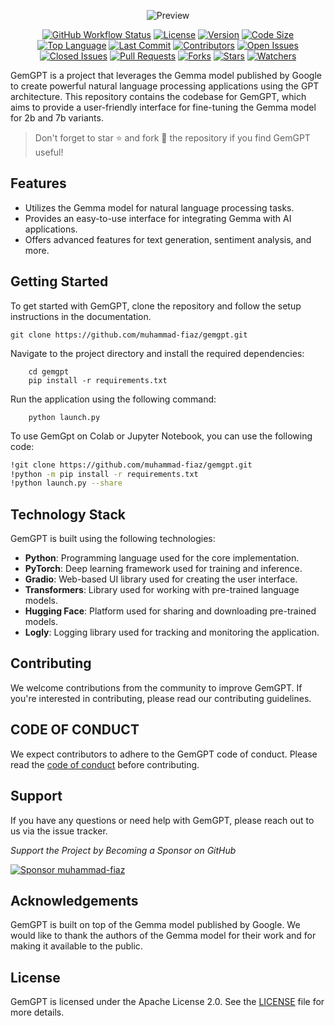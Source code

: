 <div style="text-align: center;">
    
![Preview ](https://github.com/muhammad-fiaz/GemGPT/assets/75434191/9c6566ca-db7f-49e2-9ddd-0781edea042f)

[![GitHub Workflow Status](https://img.shields.io/github/workflow/status/muhammad-fiaz/gemgpt/CI)](https://github.com/muhammad-fiaz/gemgpt/actions)
[![License](https://img.shields.io/github/license/muhammad-fiaz/gemgpt)](./LICENSE)
[![Version](https://img.shields.io/github/v/release/muhammad-fiaz/gemgpt)](https://github.com/muhammad-fiaz/gemgpt/releases)
[![Code Size](https://img.shields.io/github/languages/code-size/muhammad-fiaz/gemgpt)](https://github.com/muhammad-fiaz/gemgpt)
[![Top Language](https://img.shields.io/github/languages/top/muhammad-fiaz/gemgpt)](https://github.com/muhammad-fiaz/gemgpt)
[![Last Commit](https://img.shields.io/github/last-commit/muhammad-fiaz/gemgpt)](https://github.com/muhammad-fiaz/gemgpt/commits/main)
[![Contributors](https://img.shields.io/github/contributors/muhammad-fiaz/gemgpt)](https://github.com/muhammad-fiaz/gemgpt/graphs/contributors)
[![Open Issues](https://img.shields.io/github/issues-raw/muhammad-fiaz/gemgpt)](https://github.com/muhammad-fiaz/gemgpt/issues)
[![Closed Issues](https://img.shields.io/github/issues-closed-raw/muhammad-fiaz/gemgpt)](https://github.com/muhammad-fiaz/gemgpt/issues?q=is%3Aissue+is%3Aclosed)
[![Pull Requests](https://img.shields.io/github/issues-pr-raw/muhammad-fiaz/gemgpt)](https://github.com/muhammad-fiaz/gemgpt/pulls)
[![Forks](https://img.shields.io/github/forks/muhammad-fiaz/gemgpt?style=social)](https://github.com/muhammad-fiaz/gemgpt/network/members)
[![Stars](https://img.shields.io/github/stars/muhammad-fiaz/gemgpt?style=social)](https://github.com/muhammad-fiaz/gemgpt/stargazers)
[![Watchers](https://img.shields.io/github/watchers/muhammad-fiaz/gemgpt?style=social)](https://github.com/muhammad-fiaz/gemgpt/watchers)

</div>

GemGPT is a project that leverages the Gemma model published by Google to create powerful natural language processing applications using the GPT architecture. This repository contains the codebase for GemGPT, which aims to provide a user-friendly interface for fine-tuning the Gemma model for 2b and 7b variants.

> Don't forget to star ⭐ and fork 🍴 the repository if you find GemGPT useful!

## Features

- Utilizes the Gemma model for natural language processing tasks.
- Provides an easy-to-use interface for integrating Gemma with AI applications.
- Offers advanced features for text generation, sentiment analysis, and more.

## Getting Started

To get started with GemGPT, clone the repository and follow the setup instructions in the documentation.

```shell
git clone https://github.com/muhammad-fiaz/gemgpt.git
```
Navigate to the project directory and install the required dependencies:
    
```shell
    cd gemgpt
    pip install -r requirements.txt
```
Run the application using the following command:

```shell
    python launch.py
```
To use GemGpt on Colab or Jupyter Notebook, you can use the following code:

```bash
!git clone https://github.com/muhammad-fiaz/gemgpt.git
!python -m pip install -r requirements.txt
!python launch.py --share
```


## Technology Stack

GemGPT is built using the following technologies:

- **Python**: Programming language used for the core implementation.
- **PyTorch**: Deep learning framework used for training and inference.
- **Gradio**: Web-based UI library used for creating the user interface.
- **Transformers**: Library used for working with pre-trained language models.
- **Hugging Face**: Platform used for sharing and downloading pre-trained models.
- **Logly**: Logging library used for tracking and monitoring the application.


## Contributing

We welcome contributions from the community to improve GemGPT. If you're interested in contributing, please read our contributing guidelines.

## CODE OF CONDUCT

We expect contributors to adhere to the GemGPT code of conduct. Please read the [code of conduct](./CODE_OF_CONDUCT.md) before contributing.

## Support

If you have any questions or need help with GemGPT, please reach out to us via the issue tracker.

_Support the Project by Becoming a Sponsor on GitHub_

[![Sponsor muhammad-fiaz](https://img.shields.io/badge/Sponsor-%231EAEDB.svg?&style=for-the-badge&logo=GitHub-Sponsors&logoColor=white)](https://github.com/sponsors/muhammad-fiaz)

## Acknowledgements

GemGPT is built on top of the Gemma model published by Google. We would like to thank the authors of the Gemma model for their work and for making it available to the public.

## License

GemGPT is licensed under the Apache License 2.0. See the [LICENSE](./LICENSE) file for more details.
